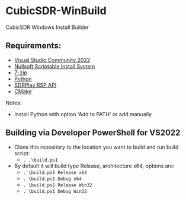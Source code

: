 # CubicSDR-WinBuild
CubicSDR Windows Install Builder


## Requirements:
 - [Visual Studio Community 2022](https://visualstudio.microsoft.com/vs/community/) 
 - [Nullsoft Scriptable Install System](https://nsis.sourceforge.io/Download)
 - [7-zip](https://www.7-zip.org/)
 - [Python](https://www.python.org/downloads/release/python-3105/)
 - [SDRPlay RSP API](https://www.sdrplay.com/software/SDRplay_RSP_API-Windows-3.14.exe)
 - [CMake](https://cmake.org/install/)

Notes:
 - Install Python with option 'Add to PATH' or add manually


## Building via Developer PowerShell for VS2022
 - Clone this repository to the location you want to build and run build script:
     - `. .\build.ps1`
 - By default it will build type Release, architecture x64, options are:
     - `. \build.ps1 Release x64`
     - `. \build.ps1 Debug x64`
     - `. \build.ps1 Release Win32`
     - `. \build.ps1 Debug Win32`
 
